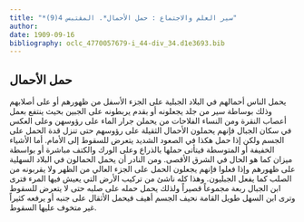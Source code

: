 ```yaml
---
title: "*سير العلم والاجتماع : حمل الأحمال*. المقتبس 4(9)"
author: 
date: 1909-09-16
bibliography: oclc_4770057679-i_44-div_34.d1e3693.bib
---
```




##  حمل الأحمال 


 يحمل الناس أحمالهم في البلاد الجبلية على الجزء الأسفل من ظهورهم أو على أصلابهم وذلك بوساطة سير من جلد يجعلونه أو بقدم يربطونه على الجبين بحيث ينتفع بعمل أعصاب النقرة ومن النساء الفلاحات من يحملن جرار الماء على رؤوسهن   وعلى العكس في سكان الجبال فإنهم يحملون الأحمال الثقيلة على رؤوسهم حتى تنزل قدة الحمل على الجسم ولكن إذا حمل هكذا في الصعود الشديد يتعرض للسقوط إلى الأمام. أما الأشياء الخفيفة أو المتوسطة فيتأتى حملها بالذراع وعلى الورك والكتف مباشرة أو بواسطة ميزان كما هو الحال في الشرق الأقصى. ومن النادر أن يحمل الحمالون في البلاد السهلية على ظهورهم وإذا فعلوا فإنهم يجعلون الحمل على الجزء العالي من الظهر ولا يقربونه من الصلب كما يفعل الجبليون. وهذا كله ناشئ من تركيب الأرض التي يعيش فيها المرء   فترى ابن الجبال ربعة مجموعاً قصيراً ولذلك يحمل حمله على صلبه حتى لا يتعرض للسقوط وترى ابن السهل طويل القامة نحيف الجسم أهيف فيحمل الأثقال على جنبه أو يرفعه كثيراً غير متخوف عليها السقوط. 
